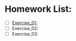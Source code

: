 # Homework List:
- [ ] [Exercise_01:](https://www.zybuluo.com/zneghaowhu/note/497776)
- [ ] Exercise_02:
- [ ] Exercise_03:
